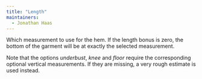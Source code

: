 ```yaml
---
title: "Length"
maintainers:
  - Jonathan Haas
---
```


Which measurement to use for the hem. If the length bonus is zero, the bottom of the garment will be at exactly the selected measurement.

Note that the options *underbust*, *knee* and *floor* require the corresponding optional vertical measurements.
If they are missing, a very rough estimate is used instead.





